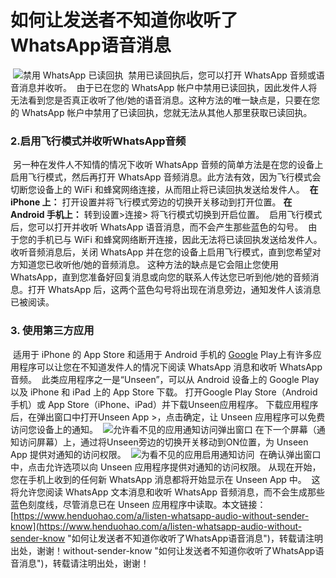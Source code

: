 # 如何让发送者不知道你收听了WhatsApp语音消息
​
![禁用 WhatsApp 已读回执](https://p3-juejin.byteimg.com/tos-cn-i-k3u1fbpfcp/f81ab3760f0643889e05f74701401114~tplv-k3u1fbpfcp-zoom-1.image)
​
禁用已读回执后，您可以打开 WhatsApp 音频或语音消息并收听。
​
由于已在您的 WhatsApp 帐户中禁用已读回执，因此发件人将无法看到您是否真正收听了他/她的语音消息。
​
这种方法的唯一缺点是，只要在您的 WhatsApp 帐户中禁用了已读回执，您就无法从其他人那里获取已读回执。
​
### 2.启用飞行模式并收听WhatsApp音频
​
另一种在发件人不知情的情况下收听 WhatsApp 音频的简单方法是在您的设备上启用飞行模式，然后再打开 WhatsApp 音频消息。
​
此方法有效，因为飞行模式会切断您设备上的 WiFi 和蜂窝网络连接，从而阻止将已读回执发送给发件人。
​
**在 iPhone 上：** 打开设置并将飞行模式旁边的切换开关移动到打开位置。
​
**在 Android 手机上：** 转到设置>连接> 将飞行模式切换到开启位置。
​
启用飞行模式后，您可以打开并收听 WhatsApp 语音消息，而不会产生那些蓝色的勾号。
​
由于您的手机已与 WiFi 和蜂窝网络断开连接，因此无法将已读回执发送给发件人。
​
收听音频消息后，关闭 WhatsApp 并在您的设备上启用飞行模式，直到您希望对方知道您已收听他/她的音频消息。
​
这种方法的缺点是它会阻止您使用 WhatsApp，直到您准备好回复消息或向您的联系人传达您已听到他/她的音频消息。
​
打开 WhatsApp 后，这两个蓝色勾号将出现在消息旁边，通知发件人该消息已被阅读。
​
### 3. 使用第三方应用
​
适用于 iPhone 的 App Store 和适用于 Android 手机的 [Google](https://www.henduohao.com/tag/google "Google（中文譯名：谷歌）為Alphabet（字母控股）的子公司，业务范围涵盖互联网广告、互联网搜索、云计算等领域，全球最大的搜索引擎。") Play上有许多应用程序可以让您在不知道发件人的情况下阅读 WhatsApp 消息和收听 WhatsApp 音频。
​
此类应用程序之一是“Unseen”，可以从 Android 设备上的 Google Play 以及 iPhone 和 iPad 上的 App Store 下载。
​
打开Google Play Store（Android 手机）或 App Store（iPhone、iPad）并下载Unseen应用程序。
​
下载应用程序后，在弹出窗口中打开Unseen App >，点击确定，让 Unseen 应用程序可以免费访问您设备上的通知。
​
![允许看不见的应用通知访问弹出窗口](https://p3-juejin.byteimg.com/tos-cn-i-k3u1fbpfcp/9ccac3d491744a7a8d3729a66e675129~tplv-k3u1fbpfcp-zoom-1.image)
​
在下一个屏幕（通知访问屏幕）上，通过将Unseen旁边的切换开关移动到ON位置，为 Unseen App 提供对通知的访问权限。
​
![为看不见的应用启用通知访问](https://p3-juejin.byteimg.com/tos-cn-i-k3u1fbpfcp/1187287f5a73477fb59f7e0adf232dd4~tplv-k3u1fbpfcp-zoom-1.image)
​
在确认弹出窗口中，点击允许选项以向 Unseen 应用程序提供对通知的访问权限。
​
从现在开始，您在手机上收到的任何新 WhatsApp 消息都将开始显示在 Unseen App 中。
​
这将允许您阅读 WhatsApp 文本消息和收听 WhatsApp 音频消息，而不会生成那些蓝色刻度线，尽管消息已在 Unseen 应用程序中读取。
​
本文链接：[https://www.henduohao.com/a/listen-whatsapp-audio-without-sender-know](https://www.henduohao.com/a/listen-whatsapp-audio-without-sender-know "如何让发送者不知道你收听了WhatsApp语音消息")，转载请注明出处，谢谢！without-sender-know "如何让发送者不知道你收听了WhatsApp语音消息")，转载请注明出处，谢谢！
